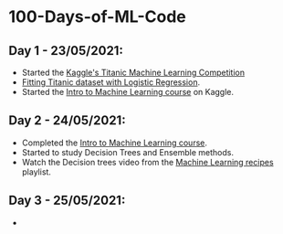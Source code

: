 # 100-Days-of-ML-Code

## Day 1 - 23/05/2021:
* Started the [Kaggle's Titanic Machine Learning Competition](https://www.kaggle.com/c/titanic)
* [Fitting Titanic dataset with Logistic Regression](https://www.kaggle.com/arthbr11/getting-started-with-titanic-dataset).
* Started the [Intro to Machine Learning course](https://www.kaggle.com/learn/intro-to-machine-learning) on Kaggle.

## Day 2 - 24/05/2021:
* Completed the [Intro to Machine Learning course](https://www.kaggle.com/arthbr11/exercise-machine-learning-competitions).
* Started to study Decision Trees and Ensemble methods.
* Watch the Decision trees video from the [Machine Learning recipes](https://www.youtube.com/watch?v=LDRbO9a6XPU) playlist.

## Day 3 - 25/05/2021:
* 
